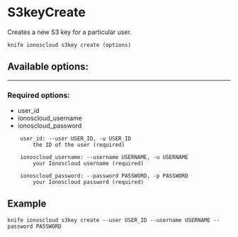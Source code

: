 # S3keyCreate

Creates a new S3 key for a particular user.

    knife ionoscloud s3key create (options)


## Available options:
---

### Required options:
* user_id
* ionoscloud_username
* ionoscloud_password

```
    user_id: --user USER_ID, -u USER_ID
        the ID of the user (required)

    ionoscloud_username: --username USERNAME, -u USERNAME
        your Ionoscloud username (required)

    ionoscloud_password: --password PASSWORD, -p PASSWORD
        your Ionoscloud password (required)

```

## Example

    knife ionoscloud s3key create --user USER_ID --username USERNAME --password PASSWORD

